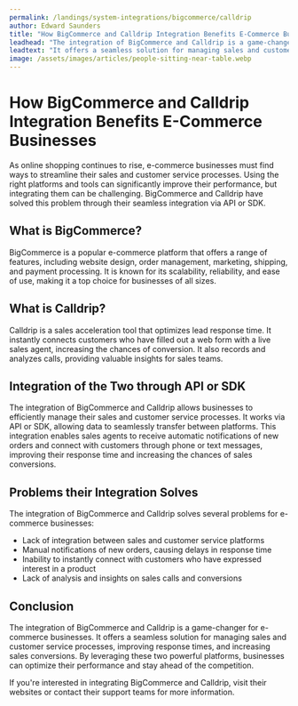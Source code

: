 ```yaml
---
permalink: /landings/system-integrations/bigcommerce/calldrip
author: Edward Saunders
title: "How BigCommerce and Calldrip Integration Benefits E-Commerce Businesses"
leadhead: "The integration of BigCommerce and Calldrip is a game-changer for e-commerce businesses"
leadtext: "It offers a seamless solution for managing sales and customer service processes, improving response times, and increasing sales conversions. By leveraging these two powerful platforms, businesses can optimize their performance and stay ahead of the competition."
image: /assets/images/articles/people-sitting-near-table.webp
---
```

<div class="arttext">    <h1>How BigCommerce and Calldrip Integration Benefits E-Commerce Businesses</h1>
    <p>As online shopping continues to rise, e-commerce businesses must find ways to streamline their sales and customer service processes. Using the right platforms and tools can significantly improve their performance, but integrating them can be challenging. BigCommerce and Calldrip have solved this problem through their seamless integration via API or SDK.</p>
    <h2>What is BigCommerce?</h2>
    <p>BigCommerce is a popular e-commerce platform that offers a range of features, including website design, order management, marketing, shipping, and payment processing. It is known for its scalability, reliability, and ease of use, making it a top choice for businesses of all sizes.</p>
    <h2>What is Calldrip?</h2>
    <p>Calldrip is a sales acceleration tool that optimizes lead response time. It instantly connects customers who have filled out a web form with a live sales agent, increasing the chances of conversion. It also records and analyzes calls, providing valuable insights for sales teams.</p>
    <h2>Integration of the Two through API or SDK</h2>
    <p>The integration of BigCommerce and Calldrip allows businesses to efficiently manage their sales and customer service processes. It works via API or SDK, allowing data to seamlessly transfer between platforms. This integration enables sales agents to receive automatic notifications of new orders and connect with customers through phone or text messages, improving their response time and increasing the chances of sales conversions.</p>
    <h2>Problems their Integration Solves</h2>
    <p>The integration of BigCommerce and Calldrip solves several problems for e-commerce businesses:</p>
    <ul>
      <li>Lack of integration between sales and customer service platforms</li>
      <li>Manual notifications of new orders, causing delays in response time</li>
      <li>Inability to instantly connect with customers who have expressed interest in a product</li>
      <li>Lack of analysis and insights on sales calls and conversions</li>
    </ul>
    <h2>Conclusion</h2>
    <p>The integration of BigCommerce and Calldrip is a game-changer for e-commerce businesses. It offers a seamless solution for managing sales and customer service processes, improving response times, and increasing sales conversions. By leveraging these two powerful platforms, businesses can optimize their performance and stay ahead of the competition.</p>
    <p>If you're interested in integrating BigCommerce and Calldrip, visit their websites or contact their support teams for more information.</p>
</div>